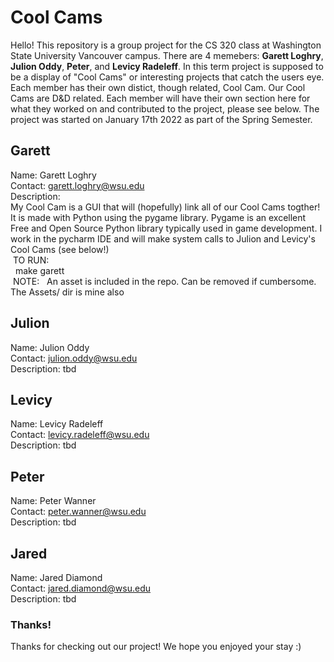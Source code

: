 # Cool Cams
Hello! This repository is a group project for the CS 320 class at Washington State University Vancouver campus. There are 4 memebers: 
**Garett Loghry**, **Julion Oddy**, **Peter**, and **Levicy Radeleff**. In this term project is supposed to be a display of "Cool Cams" or interesting projects that catch the users eye. Each member has their own distict, though related, Cool Cam. Our Cool Cams are D&D related. Each member will have their own section here for what they worked on and contributed to the project, please see below. The project was started on January 17th 2022 as part of the Spring Semester.

## Garett
Name: Garett Loghry  
Contact: garett.loghry@wsu.edu  
Description:  
My Cool Cam is a GUI that will (hopefully) link all of our Cool Cams togther! It is made with Python using the pygame library. Pygame is an excellent Free and Open Source Python library typically used in game development. I work in the pycharm IDE and will make system calls to Julion and Levicy's Cool Cams (see below!)  
&nbsp;TO RUN:  
&nbsp;&nbsp;make garett  
&nbsp;NOTE:
&nbsp;&nbsp;An asset is included in the repo. Can be removed if cumbersome. The Assets/ dir is mine also  

## Julion
Name: Julion Oddy  
Contact: julion.oddy@wsu.edu  
Description: tbd  

## Levicy
Name: Levicy Radeleff  
Contact: levicy.radeleff@wsu.edu  
Description: tbd  

## Peter
Name: Peter Wanner  
Contact: peter.wanner@wsu.edu  
Description: tbd  

## Jared
Name: Jared Diamond  
Contact: jared.diamond@wsu.edu  
Description: tbd  

### Thanks!
Thanks for checking out our project! We hope you enjoyed your stay :)
